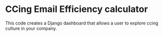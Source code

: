 # CCing Email Efficiency calculator

This code creates a Django dashboard that allows a user to explore ccing culture in your company. 